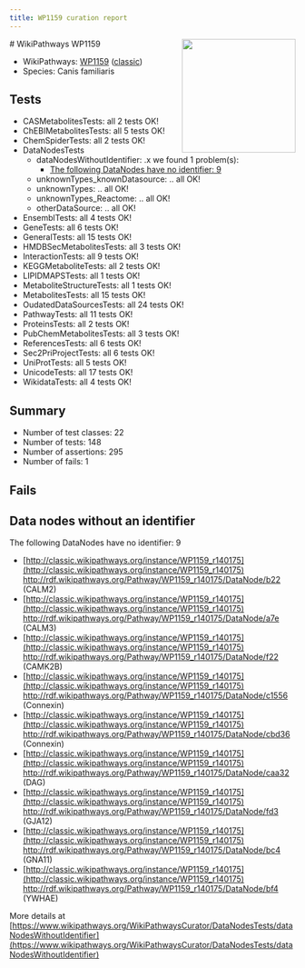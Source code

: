 ```yaml
---
title: WP1159 curation report
---
```


<img style="float: right; width: 200px" src="https://upload.wikimedia.org/wikipedia/commons/thumb/8/83/Wplogo_with_text_500.png/640px-Wplogo_with_text_500.png" />
# WikiPathways WP1159

* WikiPathways: [WP1159](https://wikipathways.org/pathways/WP1159) ([classic](https://classic.wikipathways.org/instance/WP1159))
* Species: Canis familiaris
## Tests
* CASMetabolitesTests: all 2 tests OK!
* ChEBIMetabolitesTests: all 5 tests OK!
* ChemSpiderTests: all 2 tests OK!
* DataNodesTests
    * dataNodesWithoutIdentifier: .x we found 1 problem(s):
        * [The following DataNodes have no identifier: 9](#d2d32fa8)
    * unknownTypes_knownDatasource: .. all OK!
    * unknownTypes: .. all OK!
    * unknownTypes_Reactome: .. all OK!
    * otherDataSource: .. all OK!
* EnsemblTests: all 4 tests OK!
* GeneTests: all 6 tests OK!
* GeneralTests: all 15 tests OK!
* HMDBSecMetabolitesTests: all 3 tests OK!
* InteractionTests: all 9 tests OK!
* KEGGMetaboliteTests: all 2 tests OK!
* LIPIDMAPSTests: all 1 tests OK!
* MetaboliteStructureTests: all 1 tests OK!
* MetabolitesTests: all 15 tests OK!
* OudatedDataSourcesTests: all 24 tests OK!
* PathwayTests: all 11 tests OK!
* ProteinsTests: all 2 tests OK!
* PubChemMetabolitesTests: all 3 tests OK!
* ReferencesTests: all 6 tests OK!
* Sec2PriProjectTests: all 6 tests OK!
* UniProtTests: all 5 tests OK!
* UnicodeTests: all 17 tests OK!
* WikidataTests: all 4 tests OK!


## Summary

* Number of test classes: 22
* Number of tests: 148
* Number of assertions: 295
* Number of fails: 1

## Fails

<a name="d2d32fa8" />

## Data nodes without an identifier

The following DataNodes have no identifier: 9

* [http://classic.wikipathways.org/instance/WP1159_r140175](http://classic.wikipathways.org/instance/WP1159_r140175) http://rdf.wikipathways.org/Pathway/WP1159_r140175/DataNode/b22 (CALM2)
* [http://classic.wikipathways.org/instance/WP1159_r140175](http://classic.wikipathways.org/instance/WP1159_r140175) http://rdf.wikipathways.org/Pathway/WP1159_r140175/DataNode/a7e (CALM3)
* [http://classic.wikipathways.org/instance/WP1159_r140175](http://classic.wikipathways.org/instance/WP1159_r140175) http://rdf.wikipathways.org/Pathway/WP1159_r140175/DataNode/f22 (CAMK2B)
* [http://classic.wikipathways.org/instance/WP1159_r140175](http://classic.wikipathways.org/instance/WP1159_r140175) http://rdf.wikipathways.org/Pathway/WP1159_r140175/DataNode/c1556 (Connexin)
* [http://classic.wikipathways.org/instance/WP1159_r140175](http://classic.wikipathways.org/instance/WP1159_r140175) http://rdf.wikipathways.org/Pathway/WP1159_r140175/DataNode/cbd36 (Connexin)
* [http://classic.wikipathways.org/instance/WP1159_r140175](http://classic.wikipathways.org/instance/WP1159_r140175) http://rdf.wikipathways.org/Pathway/WP1159_r140175/DataNode/caa32 (DAG)
* [http://classic.wikipathways.org/instance/WP1159_r140175](http://classic.wikipathways.org/instance/WP1159_r140175) http://rdf.wikipathways.org/Pathway/WP1159_r140175/DataNode/fd3 (GJA12)
* [http://classic.wikipathways.org/instance/WP1159_r140175](http://classic.wikipathways.org/instance/WP1159_r140175) http://rdf.wikipathways.org/Pathway/WP1159_r140175/DataNode/bc4 (GNA11)
* [http://classic.wikipathways.org/instance/WP1159_r140175](http://classic.wikipathways.org/instance/WP1159_r140175) http://rdf.wikipathways.org/Pathway/WP1159_r140175/DataNode/bf4 (YWHAE)


More details at [https://www.wikipathways.org/WikiPathwaysCurator/DataNodesTests/dataNodesWithoutIdentifier](https://www.wikipathways.org/WikiPathwaysCurator/DataNodesTests/dataNodesWithoutIdentifier)

